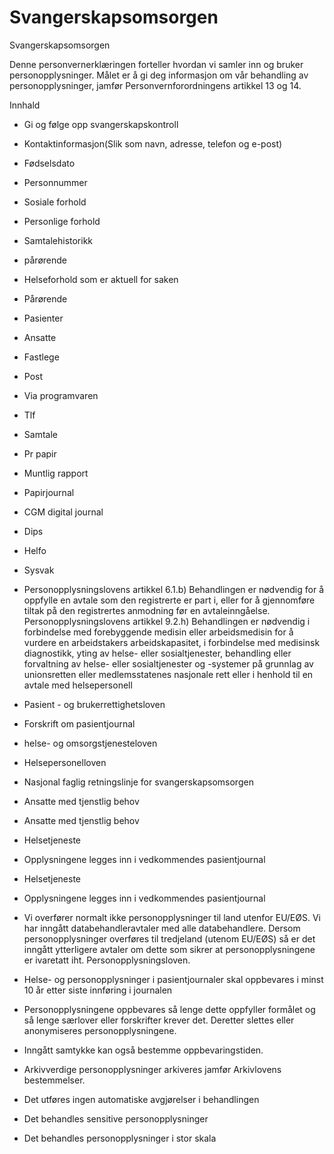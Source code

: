 # Svangerskapsomsorgen

Svangerskapsomsorgen

  

Denne personvernerklæringen forteller hvordan vi samler inn og bruker personopplysninger. Målet er å gi deg informasjon om vår behandling av personopplysninger, jamfør Personvernforordningens artikkel 13 og 14.

  

Innhald

*   Gi og følge opp svangerskapskontroll  
    
*   Kontaktinformasjon(Slik som navn, adresse, telefon og e-post)  
    
*   Fødselsdato  
    
*   Personnummer  
    
*   Sosiale forhold  
    
*   Personlige forhold  
    
*   Samtalehistorikk  
    
*   pårørende  
    
*   Helseforhold som er aktuell for saken  
    
*   Pårørende  
    
*   Pasienter  
    
*   Ansatte  
    
*   Fastlege  
    
*   Post  
    
*   Via programvaren  
    
*   Tlf  
    
*   Samtale  
    
*   Pr papir  
    
*   Muntlig rapport  
    
*   Papirjournal  
    
*   CGM digital journal  
    
*   Dips  
    
*   Helfo  
    
*   Sysvak  
    
*   Personopplysningslovens artikkel 6.1.b) Behandlingen er nødvendig for å oppfylle en avtale som den registrerte er part i, eller for å gjennomføre tiltak på den registrertes anmodning før en avtaleinngåelse. Personopplysningslovens artikkel 9.2.h) Behandlingen er nødvendig i forbindelse med forebyggende medisin eller arbeidsmedisin for å vurdere en arbeidstakers arbeidskapasitet, i forbindelse med medisinsk diagnostikk, yting av helse- eller sosialtjenester, behandling eller forvaltning av helse- eller sosialtjenester og -systemer på grunnlag av unionsretten eller medlemsstatenes nasjonale rett eller i henhold til en avtale med helsepersonell  
    
*   Pasient - og brukerrettighetsloven  
    
*   Forskrift om pasientjournal  
    
*   helse- og omsorgstjenesteloven  
    
*   Helsepersonelloven  
    
*   Nasjonal faglig retningslinje for svangerskapsomsorgen  
    
*   Ansatte med tjenstlig behov  
    
*   Ansatte med tjenstlig behov  
    
*   Helsetjeneste  
    
*   Opplysningene legges inn i vedkommendes pasientjournal  
    
*   Helsetjeneste  
    
*   Opplysningene legges inn i vedkommendes pasientjournal  
    
*   Vi overfører normalt ikke personopplysninger til land utenfor EU/EØS. Vi har inngått databehandleravtaler med alle databehandlere. Dersom personopplysninger overføres til tredjeland (utenom EU/EØS) så er det inngått ytterligere avtaler om dette som sikrer at personopplysningene er ivaretatt iht. Personopplysningsloven.  
    
*   Helse- og personopplysninger i pasientjournaler skal oppbevares i minst 10 år etter siste innføring i journalen  
    
*   Personopplysningene oppbevares så lenge dette oppfyller formålet og så lenge særlover eller forskrifter krever det. Deretter slettes eller anonymiseres personopplysningene.  
    
*   Inngått samtykke kan også bestemme oppbevaringstiden.  
    
*   Arkivverdige personopplysninger arkiveres jamfør Arkivlovens bestemmelser.  
    
*   Det utføres ingen automatiske avgjørelser i behandlingen  
    
*   Det behandles sensitive personopplysninger  
    
*   Det behandles personopplysninger i stor skala